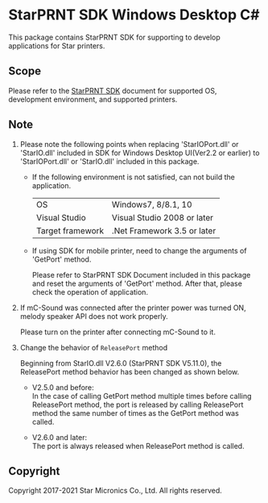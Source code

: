 # StarPRNT SDK Windows Desktop C#

This package contains StarPRNT SDK for supporting to develop applications for Star printers.


## Scope

Please refer to the [StarPRNT SDK](https://www.star-m.jp/products/s_print/sdk/starprnt_sdk/manual/wind_csharp/en/index.html) document for supported OS, development environment, and supported printers.


## Note

1. Please note the following points when replacing 'StarIOPort.dll' or 'StarIO.dll' included in SDK for Windows Desktop UI(Ver2.2 or earlier) to 'StarIOPort.dll' or 'StarIO.dll' included in this package.

    - If the following environment is not satisfied, can not build the application.

        |                |                           |
        |----------------|---------------------------|
        |OS              |Windows7, 8/8.1, 10        |
        |Visual Studio   |Visual Studio 2008 or later|
        |Target framework|.Net Framework 3.5 or later|

    - If using SDK for mobile printer, need to change the arguments of 'GetPort' method.

        Please refer to StarPRNT SDK Document included in this package and reset the arguments of 'GetPort' method.
        After that, please check the operation of application.

2. If mC-Sound was connected after the printer power was turned ON, melody speaker API does not work properly.

    Please turn on the printer after connecting mC-Sound to it.

3. Change the behavior of `ReleasePort` method
   
   Beginning from StarIO.dll V2.6.0 (StarPRNT SDK V5.11.0), the ReleasePort method behavior has been changed as shown below.

    - V2.5.0 and before:  
    In the case of calling GetPort method multiple times before calling ReleasePort method, the port is released by calling ReleasePort method the same number of times as the GetPort method was called.
    
    - V2.6.0 and later:  
    The port is always released when ReleasePort method is called.


## Copyright

Copyright 2017-2021 Star Micronics Co., Ltd. All rights reserved.
